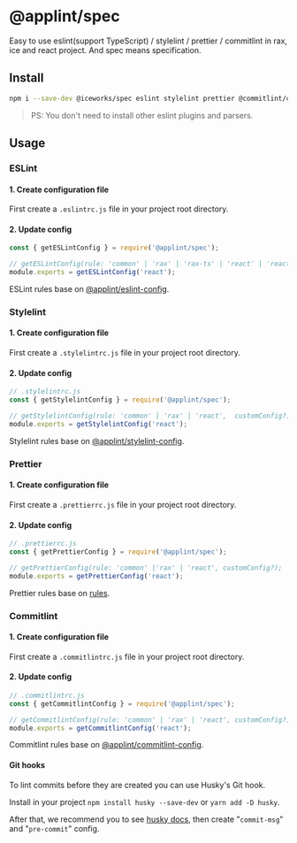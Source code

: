 # @applint/spec

Easy to use eslint(support TypeScript) / stylelint / prettier / commitlint in rax, ice and react project. And spec means specification.

## Install

```bash
npm i --save-dev @iceworks/spec eslint stylelint prettier @commitlint/cli husky
```

> PS: You don't need to install other eslint plugins and parsers.

## Usage

### ESLint

#### 1. Create configuration file

First create a `.eslintrc.js` file in your project root directory.

#### 2. Update config

```js
const { getESLintConfig } = require('@applint/spec');

// getESLintConfig(rule: 'common' | 'rax' | 'rax-ts' | 'react' | 'react-ts', customConfig?);
module.exports = getESLintConfig('react');
```

ESLint rules base on [@applint/eslint-config](https://github.com/apptools-lab/AppLint/tree/main/packages/eslint-config).

### Stylelint

#### 1. Create configuration file

First create a `.stylelintrc.js` file in your project root directory.

#### 2. Update config

```js
// .stylelintrc.js
const { getStylelintConfig } = require('@applint/spec');

// getStylelintConfig(rule: 'common' | 'rax' | 'react',  customConfig?);
module.exports = getStylelintConfig('react');
```

Stylelint rules base on [@applint/stylelint-config](https://github.com/apptools-lab/AppLint/tree/main/packages/stylelint-config).

### Prettier

#### 1. Create configuration file

First create a `.prettierrc.js` file in your project root directory.

#### 2. Update config

```js
// .prettierrc.js
const { getPrettierConfig } = require('@applint/spec');

// getPrettierConfig(rule: 'common' |'rax' | 'react', customConfig?);
module.exports = getPrettierConfig('react');
```

Prettier rules base on [rules](https://github.com/apptools-lab/AppLint/tree/main/packages/spec/src/prettier).

### Commitlint

#### 1. Create configuration file

First create a `.commitlintrc.js` file in your project root directory.

#### 2. Update config

```js
// .commitlintrc.js
const { getCommitlintConfig } = require('@applint/spec');

// getCommitlintConfig(rule: 'common' | 'rax' | 'react', customConfig?);
module.exports = getCommitlintConfig('react');
```

Commitlint rules base on [@applint/commitlint-config](https://github.com/apptools-lab/AppLint/tree/main/packages/commitlint-config).

#### Git hooks

To lint commits before they are created you can use Husky's Git hook.

Install in your project `npm install husky --save-dev` or `yarn add -D husky`.

After that, we recommend you to see [husky docs](https://www.npmjs.com/package/husky), then create "`commit-msg`" and "`pre-commit`" config.
